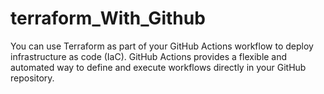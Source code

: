 # terraform_With_Github
You can use Terraform as part of your GitHub Actions workflow to deploy infrastructure as code (IaC). GitHub Actions provides a flexible and automated way to define and execute workflows directly in your GitHub repository.
